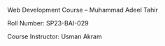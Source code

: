 Web Development Course – Muhammad Adeel Tahir

Roll Number: SP23-BAI-029

Course Instructor: Usman Akram
